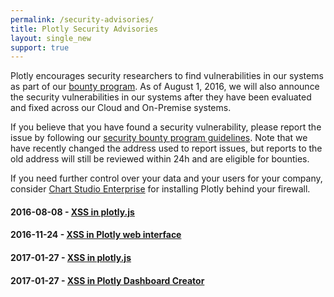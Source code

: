 ```yaml
---
permalink: /security-advisories/
title: Plotly Security Advisories
layout: single_new
support: true
---
```


Plotly encourages security researchers to find vulnerabilities in our systems as part of our [bounty program](/security/). As of August 1, 2016, we will also announce the security vulnerabilities in our systems after they have been evaluated and fixed across our Cloud and On-Premise systems.

If you believe that you have found a security vulnerability, please report the issue by following our [security bounty program guidelines](/security/).  Note that we have recently changed the address used to report issues, but reports to the old address will still be reviewed within 24h and are eligible for bounties.

If you need further control over your data and your users for your company, consider [Chart Studio Enterprise](https://plot.ly/product/enterprise/) for installing Plotly behind your firewall.

#### 2016-08-08 - [XSS in plotly.js](http://help.plot.ly/security-advisories/2016-08-08-plotlyjs-xss-advisory/)

#### 2016-11-24 - [XSS in Plotly web interface](http://help.plot.ly/security-advisories/2016-11-24-plotly-xss-advisory/)

#### 2017-01-27 - [XSS in plotly.js](http://help.plot.ly/security-advisories/2017-01-27-plotlyjs-xss-advisory/)

#### 2017-01-27 - [XSS in Plotly Dashboard Creator](http://help.plot.ly/security-advisories/2017-01-27-plotly-dashboard-creator-xss-advisory)
